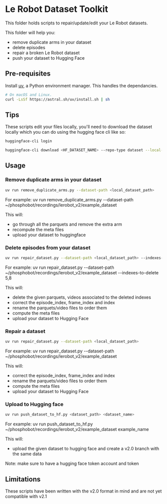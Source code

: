 # Le Robot Dataset Toolkit

This folder holds scripts to repair/update/edit your Le Robot datasets.

This folder will help you:

- remove duplicate arms in your dataset
- delete episodes
- repair a broken Le Robot dataset
- push your dataset to Hugging Face

## Pre-requisites

Install [uv](https://docs.astral.sh/uv/), a Python environment manager.
This handles the dependancies.

```bash
# On macOS and Linux.
curl -LsSf https://astral.sh/uv/install.sh | sh
```

## Tips

These scripts edit your files locally, you'll need to download the dataset locally which you can do using the hugging face cli like so:

```bash
huggingface-cli login

huggingface-cli download <HF_DATASET_NAME> --repo-type dataset --local-dir <DIRECTORY_TO_SAVE_YOUR_DATASET>
```

## Usage

### Remove duplicate arms in your dataset

```bash
uv run remove_duplicate_arms.py --dataset-path <local_dataset_path>
```

For example: uv run remove_duplicate_arms.py --dataset-path ~/phosphobot/recordings/lerobot_v2/example_dataset

This will:

- go through all the parquets and remove the extra arm
- recompute the meta files
- upload your dataset to huggingface

### Delete episodes from your dataset

```bash
uv run repair_dataset.py --dataset-path <local_dataset_path> --indexes-to-delete <indexes_to_delete_comma_separated>
```

For example: uv run repair_dataset.py --dataset-path ~/phosphobot/recordings/lerobot_v2/example_dataset --indexes-to-delete 5,8

This will:

- delete the given parquets, videos associated to the deleted indexes
- correct the episode_index, frame_index and index
- rename the parquets/video files to order them
- compute the meta files
- upload your dataset to Hugging Face

### Repair a dataset

```bash
uv run repair_dataset.py --dataset-path <local_dataset_path>
```

For example: uv run repair_dataset.py --dataset-path ~/phosphobot/recordings/lerobot_v2/example_dataset

This will:

- correct the episode_index, frame_index and index
- rename the parquets/video files to order them
- compute the meta files
- upload your dataset to Hugging Face

### Upload to Hugging face

```bash
uv run push_dataset_to_hf.py <dataset_path> <dataset_name>
```

For example: uv run push_dataset_to_hf.py ~/phosphobot/recordings/lerobot_v2/example_dataset example_name

This will:

- upload the given dataset to hugging face and create a v2.0 branch with the same data

Note: make sure to have a hugging face token account and token

## Limitations

These scripts have been written with the v2.0 format in mind and are not yet compatible with v2.1
